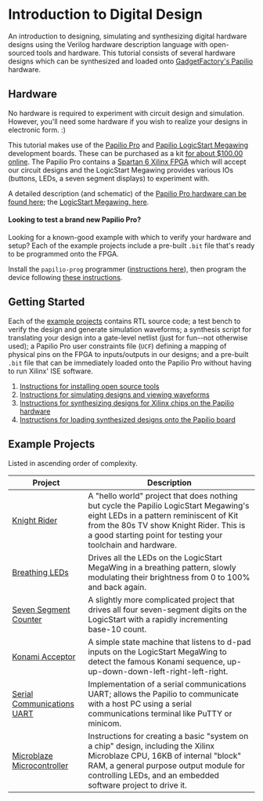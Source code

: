 # Introduction to Digital Design

An introduction to designing, simulating and synthesizing digital hardware designs using the Verilog hardware description language with open-sourced tools and hardware. This tutorial consists of several hardware designs which can be synthesized and loaded onto [GadgetFactory's Papilio](http://papilio.cc) hardware.

## Hardware

No hardware is required to experiment with circuit design and simulation. However, you'll need some hardware if you wish to realize your designs in electronic form. :)

This tutorial makes use of the [Papilio Pro](http://papilio.cc/index.php?n=Papilio.PapilioPro) and [Papilio LogicStart Megawing](http://papilio.cc/index.php?n=Papilio.LogicStartMegaWing) development boards. These can be purchased as a kit [for about $100.00 online](http://store.gadgetfactory.net/logicstart-megawing-papilio-bundle/). The Papilio Pro contains a [Spartan 6 Xilinx FPGA](https://www.xilinx.com/products/silicon-devices/fpga/spartan-6.html) which will accept our circuit designs and the LogicStart Megawing provides various IOs (buttons, LEDs, a seven segment displays) to experiment with.

A detailed description (and schematic) of the [Papilio Pro hardware can be found here](http://papilio.cc/index.php?n=Papilio.PapilioPro); the [LogicStart Megawing, here](http://papilio.cc/index.php?n=Papilio.LogicStartMegaWing).

#### Looking to test a brand new Papilio Pro?

Looking for a known-good example with which to verify your hardware and setup? Each of the example projects include a pre-built `.bit` file that's ready to be programmed onto the FPGA.

Install the `papilio-prog` programmer ([instructions here](docs/install-instructions.md)), then program the device following [these instructions](docs/papilio-instructions.md).

## Getting Started

Each of the [example projects](#example-projects) contains RTL source code; a test bench to verify the design and generate simulation waveforms; a synthesis script for translating your design into a gate-level netlist (just for fun--not otherwise used); a Papilio Pro user constraints file (`UCF`) defining a mapping of physical pins on the FPGA to inputs/outputs in our designs; and a pre-built `.bit` file that can be immediately loaded onto the Papilio Pro without having to run Xilinx' ISE software.

1. [Instructions for installing open source tools](docs/install-instructions.md)
2. [Instructions for simulating designs and viewing waveforms](docs/simulation-instructions.md)
3. [Instructions for synthesizing designs for Xilinx chips on the Papilio hardware](docs/synthesis-instructions.md)
4. [Instructions for loading synthesized designs onto the Papilio board](docs/papilio-instructions.md)

## Example Projects

Listed in ascending order of complexity.

Project | Description
--------|---------------------------
[Knight Rider](knight-rider/) | A "hello world" project that does nothing but cycle the Papilio LogicStart Megawing's eight LEDs in a pattern reminiscent of Kit from the 80s TV show Knight Rider. This is a good starting point for testing your toolchain and hardware.
[Breathing LEDs](breathing-led/) | Drives all the LEDs on the LogicStart MegaWing in a breathing pattern, slowly modulating their brightness from 0 to 100% and back again.
[Seven Segment Counter](seven-segment-counter/) | A slightly more complicated project that drives all four seven-segment digits on the LogicStart with a rapidly incrementing base-10 count.
[Konami Acceptor](konami-acceptor/) | A simple state machine that listens to d-pad inputs on the LogicStart MegaWing to detect the famous Konami sequence, up-up-down-down-left-right-left-right.
[Serial Communications UART](uart/) | Implementation of a serial communications UART; allows the Papilio to communicate with a host PC using a serial communications terminal like PuTTY or minicom.
[Microblaze Microcontroller](microblaze/) | Instructions for creating a basic "system on a chip" design, including the Xilinx Microblaze CPU, 16KB of internal "block" RAM, a general purpose output module for controlling LEDs, and an embedded software project to drive it.
